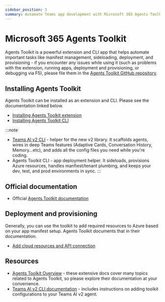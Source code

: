 ```yaml
---
sidebar_position: 3
summary: Automate Teams app development with Microsoft 365 Agents Toolkit for manifest management, sideloading, and deployment.
---
```


# Microsoft 365 Agents Toolkit

Agents Toolkit is a powerful extension and CLI app that helps automate important tasks like manifest management, sideloading, deployment, and provisioning - if you encounter any issues while using it (such as problems with the extension, running apps, deployment and provisioning, or debugging via F5), please file them in the [Agents Toolkit GitHub repository](https://github.com/OfficeDev/microsoft-365-agents-toolkit).

## Installing Agents Toolkit

Agents Toolkit can be installed as an extension and CLI. Please see the documentation linked below.

- [Installing Agents Toolkit extension](https://learn.microsoft.com/en-us/microsoftteams/platform/toolkit/install-teams-toolkit)
- [Installing Agents Toolkit CLI](https://learn.microsoft.com/en-us/microsoftteams/platform/toolkit/microsoft-365-agents-toolkit-cli)

:::note
* [Teams AI v2 CLI](../developer-tools/cli) - helper for the new v2 library. It scaffolds agents, wires in deep Teams features (Adaptive Cards, Conversation History, Memory...etc), and adds all the config files you need while you're coding.
* Agents Toolkit CLI - app deployment helper. It sideloads, provisions Azure resources, handles manfiest/tenant plumbing, and keeps your dev, test, and prod environments in sync.
:::

## Official documentation

- Official [Agents Toolkit documentation](https://learn.microsoft.com/en-us/microsoft-365/developer/overview-m365-agents-toolkit?toc=%2Fmicrosoftteams%2Fplatform%2Ftoc.json&bc=%2Fmicrosoftteams%2Fplatform%2Fbreadcrumb%2Ftoc.json)

## Deployment and provisioning

Generally, you can use the toolkit to add required resources to Azure based on your app manifest setup. Agents Toolkit documents that in their documentation.

- [Add cloud resources and API connection](https://learn.microsoft.com/en-us/microsoftteams/platform/toolkit/add-resource)

## Resources

- [Agents Toolkit Overview](https://learn.microsoft.com/en-us/microsoftteams/platform/toolkit/teams-toolkit-fundamentals) - these extensive docs cover many topics related to Agents Toolkit, so please explore their documentation at your convenience.
- [Teams AI v2 CLI documentation](../developer-tools/cli) - includes instructions on adding toolkit configurations to your Teams AI v2 agent.

